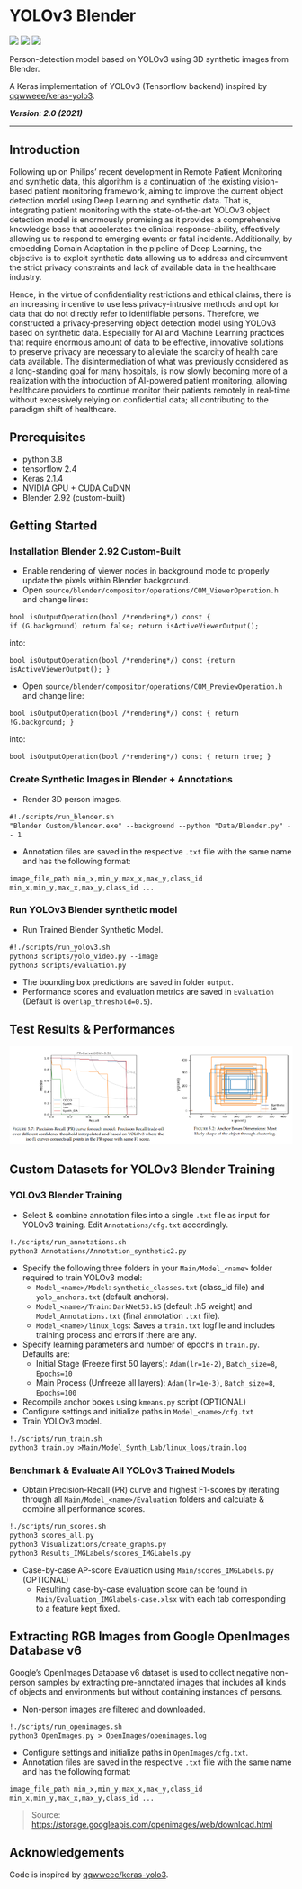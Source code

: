 # **YOLOv3 Blender**

![](https://learn.alwaysai.co/hubfs/Screen%20Shot%202020-01-23%20at%202.28.16%20PM.png)
![](https://img.shields.io/github/license/huytjuh/YOLOv3-Blender) ![](https://img.shields.io/maintenance/no/2021)

Person-detection model based on YOLOv3 using 3D synthetic images from Blender. 

A Keras implementation of YOLOv3 (Tensorflow backend) inspired by [qqwweee/keras-yolo3](https://github.com/qqwweee/keras-yolo3).

***Version: 2.0 (2021)***

---

## Introduction
Following up on Philips’ recent development in Remote Patient Monitoring and synthetic data, this algorithm is a continuation of the existing vision-based patient monitoring framework, aiming to improve the current object detection model using Deep Learning and synthetic data. That is, integrating patient monitoring with the state-of-the-art YOLOv3 object detection model is enormously promising as it provides a comprehensive knowledge base that accelerates the clinical response-ability, effectively allowing us to respond to emerging events or fatal incidents. Additionally, by embedding Domain Adaptation in the pipeline of Deep Learning, the objective is to exploit synthetic data allowing us to address and circumvent the strict privacy constraints and lack of available data in the healthcare industry. 

Hence, in the virtue of confidentiality restrictions and ethical claims, there is an increasing incentive to use less privacy-intrusive methods and opt for data that do not directly refer to identifiable persons. Therefore, we constructed a privacy-preserving object detection model using YOLOv3 based on synthetic data. Especially for AI and Machine Learning practices that require enormous amount of data to be effective, innovative solutions to preserve privacy are necessary to alleviate the scarcity of health care data available. The disintermediation of what was previously considered as a long-standing goal for many hospitals, is now slowly becoming more of a realization with the introduction of AI-powered patient monitoring, allowing healthcare providers to continue monitor their patients remotely in real-time without excessively relying on confidential data; all contributing to the paradigm shift of healthcare.

## Prerequisites

* python 3.8
* tensorflow 2.4
* Keras 2.1.4
* NVIDIA GPU + CUDA CuDNN
* Blender 2.92 (custom-built)

## Getting Started

### Installation Blender 2.92 Custom-Built
* Enable rendering of viewer nodes in background mode to properly update the pixels within Blender background.
* Open `source/blender/compositor/operations/COM_ViewerOperation.h` and change lines:
```
bool isOutputOperation(bool /*rendering*/) const { 
if (G.background) return false; return isActiveViewerOutput();
```
into:
```
bool isOutputOperation(bool /*rendering*/) const {return isActiveViewerOutput(); }
```
* Open `source/blender/compositor/operations/COM_PreviewOperation.h` and change line:
```
bool isOutputOperation(bool /*rendering*/) const { return !G.background; }
```
into:
```
bool isOutputOperation(bool /*rendering*/) const { return true; }
```

### Create Synthetic Images in Blender + Annotations
* Render 3D person images.
```
#!./scripts/run_blender.sh
"Blender Custom/blender.exe" --background --python "Data/Blender.py" -- 1
```
* Annotation files are saved in the respective `.txt` file with the same name and has the following format:
```
image_file_path min_x,min_y,max_x,max_y,class_id min_x,min_y,max_x,max_y,class_id ...
```

### Run YOLOv3 Blender synthetic model
* Run Trained Blender Synthetic Model.
```
#!./scripts/run_yolov3.sh
python3 scripts/yolo_video.py --image
python3 scripts/evaluation.py
```
* The bounding box predictions are saved in folder `output`.
* Performance scores and evaluation metrics are saved in `Evaluation` (Default is `overlap_threshold=0.5`).

## Test Results & Performances

![](https://github.com/huytjuh/YOLOv3-Blender/blob/main/example/example_graph.png)

## Custom Datasets for YOLOv3 Blender Training

### YOLOv3 Blender Training 
* Select & combine annotation files into a single `.txt` file as input for YOLOv3 training. Edit `Annotations/cfg.txt` accordingly.
```
!./scripts/run_annotations.sh
python3 Annotations/Annotation_synthetic2.py
```
* Specify the following three folders in your `Main/Model_<name>` folder required to train YOLOv3 model:
  * `Model_<name>/Model`: `synthetic_classes.txt` (class_id file) and `yolo_anchors.txt` (default anchors).
  * `Model_<name>/Train`: `DarkNet53.h5` (default .h5 weight) and `Model_Annotations.txt` (final annotation `.txt` file).
  * `Model_<name>/linux_logs`: Saves a `train.txt` logfile and includes training process and errors if there are any.
* Specify learning parameters and number of epochs in `train.py`. Defaults are:
  * Initial Stage (Freeze first 50 layers): `Adam(lr=1e-2)`, `Batch_size=8`, `Epochs=10`
  * Main Process (Unfreeze all layers): `Adam(lr=1e-3)`, `Batch_size=8`, `Epochs=100`
* Recompile anchor boxes using `kmeans.py` script (OPTIONAL)
* Configure settings and initialize paths in `Model_<name>/cfg.txt`
* Train YOLOv3 model.
```
!./scripts/run_train.sh
python3 train.py >Main/Model_Synth_Lab/linux_logs/train.log
```

### Benchmark & Evaluate All YOLOv3 Trained Models
* Obtain Precision-Recall (PR) curve and highest F1-scores by iterating through all `Main/Model_<name>/Evaluation` folders and calculate & combine all performance scores.
```
!./scripts/run_scores.sh
python3 scores_all.py
python3 Visualizations/create_graphs.py
python3 Results_IMGLabels/scores_IMGLabels.py
```
* Case-by-case AP-score Evaluation using `Main/scores_IMGLabels.py` (OPTIONAL)
  * Resulting case-by-case evaluation score can be found in `Main/Evaluation_IMGlabels-case.xlsx` with each tab corresponding to a feature kept fixed.

## Extracting RGB Images from Google OpenImages Database v6
Google’s OpenImages Database v6 dataset is used to collect negative non-person samples by extracting pre-annotated images that includes all kinds of objects and environments but without containing instances of persons.
* Non-person images are filtered and downloaded.
```
!./scripts/run_openimages.sh
python3 OpenImages.py > OpenImages/openimages.log
```
* Configure settings and initialize paths in `OpenImages/cfg.txt`.
* Annotation files are saved in the respective `.txt` file with the same name and has the following format:
```
image_file_path min_x,min_y,max_x,max_y,class_id min_x,min_y,max_x,max_y,class_id ...
```

> Source: https://storage.googleapis.com/openimages/web/download.html

## Acknowledgements

Code is inspired by [qqwweee/keras-yolo3](https://github.com/qqwweee/keras-yolo3).

